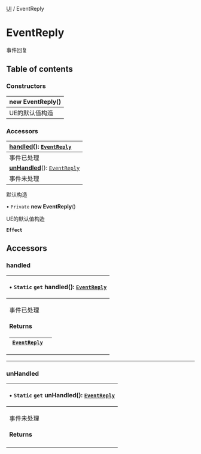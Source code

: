 [UI](../groups/Core.UI.md) / EventReply

# EventReply <Badge type="tip" text="Class" /> <Score text="EventReply" />

<p class="content-big">

事件回复

</p>

## Table of contents

### Constructors <Score text="Constructors" /> 
| **new EventReply**()  |
| :-----|
| UE的默认值构造|

### Accessors <Score text="Accessors" /> 
| **[handled](mw.EventReply.md#handled)**(): [`EventReply`](mw.EventReply.md)  |
| :-----|
| 事件已处理|
| **[unHandled](mw.EventReply.md#unhandled)**(): [`EventReply`](mw.EventReply.md)  |
| 事件未处理|

默认构造


• `Private` **new EventReply**()

UE的默认值构造

**`Effect`**


## Accessors

### handled <Score text="handled" /> 

<table class="get-set-table">
<thead><tr>
<th style="text-align: left">

• `Static` `get` **handled**(): [`EventReply`](mw.EventReply.md) <Badge type="tip" text="client" />

</th>
</tr></thead>
<tbody><tr>
<td style="text-align: left">


事件已处理


#### Returns

| [`EventReply`](mw.EventReply.md) |  |
| :------ | :------ |

</td>
</tr></tbody>
</table>

___

### unHandled <Score text="unHandled" /> 

<table class="get-set-table">
<thead><tr>
<th style="text-align: left">

• `Static` `get` **unHandled**(): [`EventReply`](mw.EventReply.md) <Badge type="tip" text="client" />

</th>
</tr></thead>
<tbody><tr>
<td style="text-align: left">


事件未处理


#### Returns


</td>
</tr></tbody>
</table>

